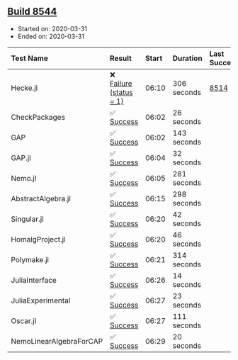 ## [Build 8544](https://oscarci.mathematik.uni-kl.de/job/oscar/8544/)

* Started on: 2020-03-31
* Ended on: 2020-03-31

| Test Name    | Result | Start | Duration | Last Success | First Failure |
|:-------------|:-------|:------|:---------|:-------------|:--------------|
| Hecke.jl | ❌ [Failure (status = 1)](https://oscarci.mathematik.uni-kl.de/job/oscar/8544/artifact/logs/build-8544/Hecke.jl.log) | 06:10 | 306 seconds | [8514](https://oscarci.mathematik.uni-kl.de/job/oscar/8514/) | [8515](https://oscarci.mathematik.uni-kl.de/job/oscar/8515/) |
| CheckPackages | ✅ [Success](https://oscarci.mathematik.uni-kl.de/job/oscar/8544/artifact/logs/build-8544/CheckPackages.log) | 06:02 | 26 seconds |  |  |
| GAP | ✅ [Success](https://oscarci.mathematik.uni-kl.de/job/oscar/8544/artifact/logs/build-8544/GAP.log) | 06:02 | 143 seconds |  |  |
| GAP.jl | ✅ [Success](https://oscarci.mathematik.uni-kl.de/job/oscar/8544/artifact/logs/build-8544/GAP.jl.log) | 06:04 | 32 seconds |  |  |
| Nemo.jl | ✅ [Success](https://oscarci.mathematik.uni-kl.de/job/oscar/8544/artifact/logs/build-8544/Nemo.jl.log) | 06:05 | 281 seconds |  |  |
| AbstractAlgebra.jl | ✅ [Success](https://oscarci.mathematik.uni-kl.de/job/oscar/8544/artifact/logs/build-8544/AbstractAlgebra.jl.log) | 06:15 | 298 seconds |  |  |
| Singular.jl | ✅ [Success](https://oscarci.mathematik.uni-kl.de/job/oscar/8544/artifact/logs/build-8544/Singular.jl.log) | 06:20 | 42 seconds |  |  |
| HomalgProject.jl | ✅ [Success](https://oscarci.mathematik.uni-kl.de/job/oscar/8544/artifact/logs/build-8544/HomalgProject.jl.log) | 06:20 | 46 seconds |  |  |
| Polymake.jl | ✅ [Success](https://oscarci.mathematik.uni-kl.de/job/oscar/8544/artifact/logs/build-8544/Polymake.jl.log) | 06:21 | 314 seconds |  |  |
| JuliaInterface | ✅ [Success](https://oscarci.mathematik.uni-kl.de/job/oscar/8544/artifact/logs/build-8544/JuliaInterface.log) | 06:26 | 14 seconds |  |  |
| JuliaExperimental | ✅ [Success](https://oscarci.mathematik.uni-kl.de/job/oscar/8544/artifact/logs/build-8544/JuliaExperimental.log) | 06:27 | 23 seconds |  |  |
| Oscar.jl | ✅ [Success](https://oscarci.mathematik.uni-kl.de/job/oscar/8544/artifact/logs/build-8544/Oscar.jl.log) | 06:27 | 111 seconds |  |  |
| NemoLinearAlgebraForCAP | ✅ [Success](https://oscarci.mathematik.uni-kl.de/job/oscar/8544/artifact/logs/build-8544/NemoLinearAlgebraForCAP.log) | 06:29 | 20 seconds |  |  |
